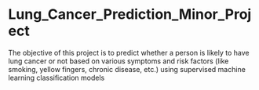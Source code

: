 # Lung_Cancer_Prediction_Minor_Project

The objective of this project is to predict whether a person is likely to have lung cancer or not based on various symptoms and risk factors (like smoking, yellow fingers, chronic disease, etc.) using supervised machine learning classification models

